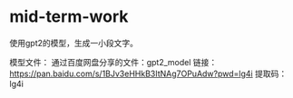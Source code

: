 # mid-term-work

使用gpt2的模型，生成一小段文字。

模型文件：
通过百度网盘分享的文件：gpt2_model
链接：https://pan.baidu.com/s/1BJv3eHHkB3ItNAg7OPuAdw?pwd=lg4i 
提取码：lg4i
